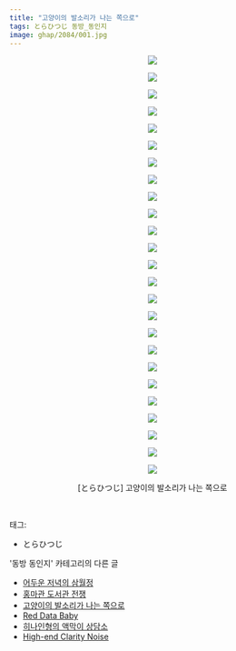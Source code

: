 ```yaml
---
title: "고양이의 발소리가 나는 쪽으로"
tags: とらひつじ 동방_동인지
image: ghap/2084/001.jpg
---
```

<div class="article">
<p style="text-align: center; clear: none; float: none;"><img src="{{ site.nasurl }}/ghap/2084/001.jpg"/></p>
<p style="text-align: center; clear: none; float: none;"><img src="{{ site.nasurl }}/ghap/2084/002.jpg"/></p>
<p style="text-align: center; clear: none; float: none;"><img src="{{ site.nasurl }}/ghap/2084/003.jpg"/></p>
<p style="text-align: center; clear: none; float: none;"><img src="{{ site.nasurl }}/ghap/2084/004.jpg"/></p>
<p style="text-align: center; clear: none; float: none;"><img src="{{ site.nasurl }}/ghap/2084/005.jpg"/></p>
<p style="text-align: center; clear: none; float: none;"><img src="{{ site.nasurl }}/ghap/2084/006.jpg"/></p>
<p style="text-align: center; clear: none; float: none;"><img src="{{ site.nasurl }}/ghap/2084/007.jpg"/></p>
<p style="text-align: center; clear: none; float: none;"><img src="{{ site.nasurl }}/ghap/2084/008.jpg"/></p>
<p style="text-align: center; clear: none; float: none;"><img src="{{ site.nasurl }}/ghap/2084/009.jpg"/></p>
<p style="text-align: center; clear: none; float: none;"><img src="{{ site.nasurl }}/ghap/2084/010.jpg"/></p>
<p style="text-align: center; clear: none; float: none;"><img src="{{ site.nasurl }}/ghap/2084/011.jpg"/></p>
<p style="text-align: center; clear: none; float: none;"><img src="{{ site.nasurl }}/ghap/2084/012.jpg"/></p>
<p style="text-align: center; clear: none; float: none;"><img src="{{ site.nasurl }}/ghap/2084/013.jpg"/></p>
<p style="text-align: center; clear: none; float: none;"><img src="{{ site.nasurl }}/ghap/2084/014.jpg"/></p>
<p style="text-align: center; clear: none; float: none;"><img src="{{ site.nasurl }}/ghap/2084/015.jpg"/></p>
<p style="text-align: center; clear: none; float: none;"><img src="{{ site.nasurl }}/ghap/2084/016.jpg"/></p>
<p style="text-align: center; clear: none; float: none;"><img src="{{ site.nasurl }}/ghap/2084/017.jpg"/></p>
<p style="text-align: center; clear: none; float: none;"><img src="{{ site.nasurl }}/ghap/2084/018.jpg"/></p>
<p style="text-align: center; clear: none; float: none;"><img src="{{ site.nasurl }}/ghap/2084/019.jpg"/></p>
<p style="text-align: center; clear: none; float: none;"><img src="{{ site.nasurl }}/ghap/2084/020.jpg"/></p>
<p style="text-align: center; clear: none; float: none;"><img src="{{ site.nasurl }}/ghap/2084/021.jpg"/></p>
<p style="text-align: center; clear: none; float: none;"><img src="{{ site.nasurl }}/ghap/2084/022.jpg"/></p>
<p style="text-align: center; clear: none; float: none;"><img src="{{ site.nasurl }}/ghap/2084/023.jpg"/></p>
<p style="text-align: center; clear: none; float: none;"><img src="{{ site.nasurl }}/ghap/2084/024.jpg"/></p>
<p style="text-align: center; clear: none; float: none;"><img src="{{ site.nasurl }}/ghap/2084/025.jpg"/></p>
<p style="text-align: center; clear: none; float: none;">[とらひつじ] 고양이의 발소리가 나는 쪽으로</p>
<p><br/></p>
</div><div class="tagTrail">
<p>태그: </p>
<ul>
<li>とらひつじ</li>
</ul>
</div><div class="another">
<p>'동방 동인지' 카테고리의 다른 글</p>
<ul>
<li><a href="/2016-09-10-ghap_2086">어두운 저녁의 삼월정</a></li>
<li><a href="/2016-09-10-ghap_2085">홍마관 도서관 전쟁</a></li>
<li><a href="/2016-09-09-ghap_2084">고양이의 발소리가 나는 쪽으로</a></li>
<li><a href="/2016-09-09-ghap_2083">Red Data Baby</a></li>
<li><a href="/2016-09-09-ghap_2082">히나인형의 액막이 상담소</a></li>
<li><a href="/2016-09-09-ghap_2081">High-end Clarity Noise</a></li>
</ul>
</div><div class="cb_module cb_fluid">
<div class="cb_wrt cb_profile">
</div><!-- commentList close -->
</div>
